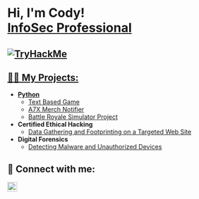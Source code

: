 <h1>Hi, I'm Cody! <br/><a href="https://www.linkedin.com/in/cody-barrett-13550015b">InfoSec Professional</h1>
<h2><img src="https://tryhackme-badges.s3.amazonaws.com/Codbar.png" alt="TryHackMe"></h2>
<h2>👨‍💻 My Projects:</h2>

<!--
- <b>Data Structures and Algorithms Practice (AlgoExpert)</b>
  - [Praciting DS & Algos in Python](https://github.com/joshmadakor1/Algorithms-Practice)
- <b>Full Stack Web App (React, NodeJS, Azure, and Machine Learning Components)</b>
  - [Image Analysis Middleware](https://github.com/joshmadakor1/4chan-Image-Analysis-Middleware-C964) <b><i>(Potentially NSFW)</b></i>
- <b>PowerShell</b>
  - [Windows EventLog: Failed RDP Logins Source IP to full GeoData Conversion](https://github.com/joshmadakor1/Sentinel-Lab)
  - [JWipe (Disk Wiping Utility)](https://github.com/joshmadakor1/Jwipe.PowerShell)
  - [Active Directory Bulk User Creation](https://github.com/joshmadakor1/AD_PS)
  - [FIM (File Integrity Monitor)](https://github.com/joshmadakor1/PowerShell-Integrity-FIM)
- <b>C# (.NET Desktop Applications)</b>
  - [Ransomware Proof of Concept (Encrypter)](https://github.com/joshmadakor1/EncrypterPOC)
  - [Ransomware Proof of Concept (Decrypter)](https://github.com/joshmadakor1/DecrypterPOC)
  - [Keylogger with Email Capability](https://github.com/joshmadakor1/Key-Logger-With-Email)
-->
- <b>Python</b>
  - [Text Based Game](https://github.com/CBarrettPortfolio/TextBasedGame/tree/main)
  - [A7X Merch Notifier](https://github.com/CBarrettPortfolio/shopping-site-web-scraper)
  - [Battle Royale Simulator Project](https://github.com/CBarrettPortfolio/HungerGamesApplicationV1.0)
- <b>Certified Ethical Hacking</b>
  - [Data Gathering and Footprinting on a Targeted Web Site](https://github.com/CBarrettPortfolio/Data-Gathering-and-Footprinting-on-a-Targeted-Web-Site)
- <b>Digital Forensics</b>
  - [Detecting Malware and Unauthorized Devices](https://github.com/CBarrettPortfolio/Detecting-Malware-and-Unauthorized-Devices/blob/main/README.md)
<h2> 🤳 Connect with me:</h2>

[<img align="left" alt="JoshMadakor | LinkedIn" width="22px" src="https://cdn.jsdelivr.net/npm/simple-icons@v3/icons/linkedin.svg" />][linkedin]

[linkedin]: https://www.linkedin.com/in/cody-barrett-13550015b

<!--
**joshmadakor1/joshmadakor1** is a ✨ _special_ ✨ repository because its `README.md` (this file) appears on your GitHub profile.

Here are some ideas to get you started:

- 🔭 I’m currently working on ...
- 🌱 I’m currently learning ...
- 👯 I’m looking to collaborate on ...
- 🤔 I’m looking for help with ...
- 💬 Ask me about ...
- 📫 How to reach me: ...
- 😄 Pronouns: ...
- ⚡ Fun fact: ...
-->
